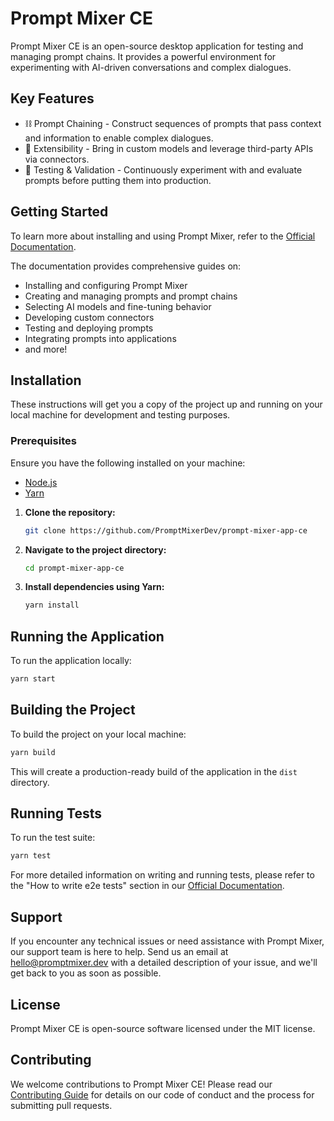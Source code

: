 
# Prompt Mixer CE

Prompt Mixer CE is an open-source desktop application for testing and managing prompt chains. It provides a powerful environment for experimenting with AI-driven conversations and complex dialogues.

## Key Features

- ⛓️ Prompt Chaining - Construct sequences of prompts that pass context and information to enable complex dialogues.
- 🔀 Extensibility - Bring in custom models and leverage third-party APIs via connectors.
- 🧪 Testing & Validation - Continuously experiment with and evaluate prompts before putting them into production.

## Getting Started

To learn more about installing and using Prompt Mixer, refer to the [Official Documentation](https://docs.promptmixer.dev/).

The documentation provides comprehensive guides on:

- Installing and configuring Prompt Mixer
- Creating and managing prompts and prompt chains
- Selecting AI models and fine-tuning behavior
- Developing custom connectors
- Testing and deploying prompts
- Integrating prompts into applications
- and more!

## Installation

These instructions will get you a copy of the project up and running on your local machine for development and testing purposes.

### Prerequisites

Ensure you have the following installed on your machine:

- [Node.js](https://nodejs.org/)
- [Yarn](https://yarnpkg.com/)


1. **Clone the repository:**
   ```bash
   git clone https://github.com/PromptMixerDev/prompt-mixer-app-ce
   ```

2. **Navigate to the project directory:**
   ```bash
   cd prompt-mixer-app-ce
   ```

3. **Install dependencies using Yarn:**
   ```bash
   yarn install
   ```

## Running the Application

To run the application locally:

```bash
yarn start
```

## Building the Project

To build the project on your local machine:

```bash
yarn build
```

This will create a production-ready build of the application in the `dist` directory.

## Running Tests

To run the test suite:

```bash
yarn test
```

For more detailed information on writing and running tests, please refer to the "How to write e2e tests" section in our [Official Documentation](https://docs.promptmixer.dev/).

## Support

If you encounter any technical issues or need assistance with Prompt Mixer, our support team is here to help. Send us an email at [hello@promptmixer.dev](mailto:hello@promptmixer.dev) with a detailed description of your issue, and we'll get back to you as soon as possible.

## License

Prompt Mixer CE is open-source software licensed under the MIT license.

## Contributing

We welcome contributions to Prompt Mixer CE! Please read our [Contributing Guide](CONTRIBUTING.md) for details on our code of conduct and the process for submitting pull requests.
